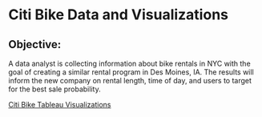 # Citi Bike Data and Visualizations
## Objective: 
A data analyst is collecting information about bike rentals in NYC with the goal of creating a similar rental program in Des Moines, IA. The results will inform the new company on rental length, time of day, and users to target for the best sale probability. 

[Citi Bike Tableau Visualizations](https://public.tableau.com/shared/4PFQPJRWB?:display_count=n&:origin=viz_share_link)
